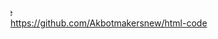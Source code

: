 <marquee direction="right" behavior="scroll">Welcome to html-code</marquee>
https://github.com/Akbotmakersnew/html-code
